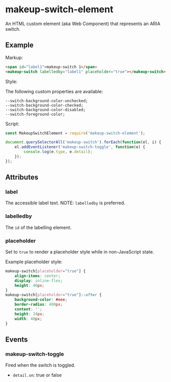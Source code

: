 # makeup-switch-element

An HTML custom element (aka Web Component) that represents an ARIA switch.

## Example

Markup:

```html
<span id="label1">makeup-switch 1</span>
<makeup-switch labelledby="label1" placeholder="true"></makeup-switch>
```

Style:

The following custom properties are available:

```
--switch-background-color-unchecked;
--switch-background-color-checked;
--switch-background-color-disabled;
--switch-foreground-color;
```

Script:

```js
const MakeupSwitchElement = require('makeup-switch-element');

document.querySelectorAll('makeup-switch').forEach(function(el, i) {
    el.addEventListener('makeup-switch-toggle', function(e) {
        console.log(e.type, e.detail);
    });
});
```

## Attributes

### label

The accessible label text. NOTE: `labelledby` is preferred.

### labelledby

The `id` of the labelling element.

### placeholder

Set to `true` to render a placeholder style while in non-JavaScript state.

Example placeholder style:

```css
makeup-switch[placeholder="true"] {
    align-items: center;
    display: inline-flex;
    height: 40px;
}
makeup-switch[placeholder="true"]::after {
    background-color: #eee;
    border-radius: 400px;
    content: '';
    height: 24px;
    width: 40px;
}
```

## Events

### makeup-switch-toggle

Fired when the switch is toggled.

* `detail.on`: true or false
